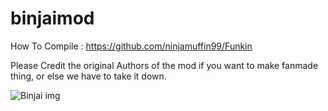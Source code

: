 # binjaimod
How To Compile : https://github.com/ninjamuffin99/Funkin

Please Credit the original Authors of the mod if you want to make fanmade thing, or else we have to take it down.

![Binjai img](https://media.discordapp.net/attachments/914920929480544316/914922198425292840/binjailol.png)
